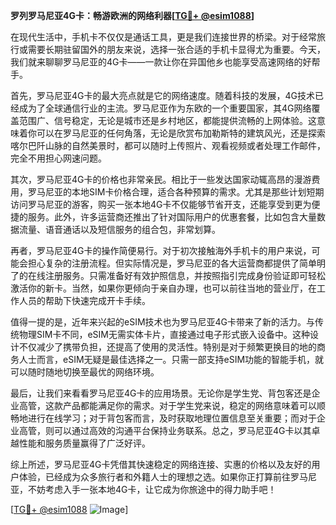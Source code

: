 **罗列罗马尼亚4G卡：畅游欧洲的网络利器[[TG💪+ @esim1088](https://t.me/s/esim1088)]**

在现代生活中，手机卡不仅仅是通话工具，更是我们连接世界的桥梁。对于经常旅行或需要长期驻留国外的朋友来说，选择一张合适的手机卡显得尤为重要。今天，我们就来聊聊罗马尼亚的4G卡——一款让你在异国他乡也能享受高速网络的好帮手。

首先，罗马尼亚4G卡的最大亮点就是它的网络速度。随着科技的发展，4G技术已经成为了全球通信行业的主流。罗马尼亚作为东欧的一个重要国家，其4G网络覆盖范围广、信号稳定，无论是城市还是乡村地区，都能提供流畅的上网体验。这意味着你可以在罗马尼亚的任何角落，无论是欣赏布加勒斯特的建筑风光，还是探索喀尔巴阡山脉的自然美景时，都可以随时上传照片、观看视频或者处理工作邮件，完全不用担心网速问题。

其次，罗马尼亚4G卡的价格也非常亲民。相比于一些发达国家动辄高昂的漫游费用，罗马尼亚的本地SIM卡价格合理，适合各种预算的需求。尤其是那些计划短期访问罗马尼亚的游客，购买一张本地4G卡不仅能够节省开支，还能享受到更为便捷的服务。此外，许多运营商还推出了针对国际用户的优惠套餐，比如包含大量数据流量、语音通话以及短信服务的组合包，非常划算。

再者，罗马尼亚4G卡的操作简便易行。对于初次接触海外手机卡的用户来说，可能会担心复杂的注册流程。但实际情况是，罗马尼亚的各大运营商都提供了简单明了的在线注册服务。只需准备好有效护照信息，并按照指引完成身份验证即可轻松激活你的新卡。当然，如果你更倾向于亲自办理，也可以前往当地的营业厅，在工作人员的帮助下快速完成开卡手续。

值得一提的是，近年来兴起的eSIM技术也为罗马尼亚4G卡带来了新的活力。与传统物理SIM卡不同，eSIM无需实体卡片，直接通过电子形式嵌入设备中。这种设计不仅减少了携带负担，还提高了使用的灵活性。特别是对于频繁更换目的地的商务人士而言，eSIM无疑是最佳选择之一。只需一部支持eSIM功能的智能手机，就可以随时随地切换至最优的网络环境。

最后，让我们来看看罗马尼亚4G卡的应用场景。无论你是学生党、背包客还是企业高管，这款产品都能满足你的需求。对于学生党来说，稳定的网络意味着可以顺畅地进行在线学习；对于背包客而言，及时获取地理位置信息至关重要；而对于企业高管，则可以通过高效的沟通平台保持业务联系。总之，罗马尼亚4G卡以其卓越性能和服务质量赢得了广泛好评。

综上所述，罗马尼亚4G卡凭借其快速稳定的网络连接、实惠的价格以及友好的用户体验，已经成为众多旅行者和外籍人士的理想之选。如果你正打算前往罗马尼亚，不妨考虑入手一张本地4G卡，让它成为你旅途中的得力助手吧！

[[TG💪+ @esim1088](https://t.me/s/esim1088) ![Image](https://i.postimg.cc/4NQfJmqS/Snipaste-2025-05-13-00-14-12.png)]